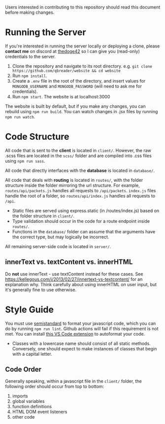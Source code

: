 Users interested in contributing to this repository should read this document before making changes.

# Running the Server

If you're interested in running the server locally or deploying a clone, please **contact me** on discord at [thedoge42](https://discord.com/users/298250592135020545) so I can give you (read-only) credentials to the server.

1. Clone the repository and navigate to its root directory.
   e.g. `git clone https://github.com/qbreader/website && cd website`
2. Run `npm install`.
3. Create a `.env` file in the root of the directory, and insert values for `MONGODB_USERNAME` and `MONGODB_PASSWORD` (will need to ask me for credentials).
4. Run `npm start`.
   The website is at localhost:3000

The website is built by default, but if you make any changes, you can rebuild using `npm run build`.
You can watch changes in .jsx files by running `npm run watch`.

# Code Structure

All code that is sent to the **client** is located in `client/`.
However, the raw .scss files are located in the `scss/` folder and are compiled into .css files using `npm run sass`.

All code that directly interfaces with the **database** is located in `database/`.

All code that deals with **routing** is located in `routes/`, with the folder structure inside the folder mirroring the url structure.
For example, `routes/api/packets.js` handles all requests to `/api/packets`.
`index.js` files handle the root of a folder, so `routes/api/index.js` handles all requests to `/api`.

- Static files are served using express.static (in /routes/index.js) based on the folder structure in `client/`.
- Type validation should occur in the code for a route endpoint inside `routes/`.
- Functions in the `database/` folder can assume that the arguments have the correct type, but may logically be incorrect.

All remaining server-side code is located in `server/`.

## innerText vs. textContent vs. innerHTML

Do **not** use innerText - use textContent instead for these cases.
See <https://kellegous.com/j/2013/02/27/innertext-vs-textcontent/> for an explanation why.
Think carefully about using innerHTML on user input, but it's generally fine to use otherwise.

# Style Guide

You must use [semistandard](https://github.com/standard/semistandard) to format your javascript code, which you can do by running `npm run lint`.
Github actions will fail if this requirement is not met.
You can install [this VS Code extension](https://marketplace.visualstudio.com/items?itemName=standard.vscode-standard) to autoformat your code.

- Classes with a lowercase name should consist of all static methods.
  Conversely, one should expect to make instances of classes that begin with a capital letter.

## Code Order

Generally speaking, within a javascript file in the `client/` folder, the following order should occur from top to bottom:

1. imports
2. global variables
3. function definitions
4. HTML DOM event listeners
5. other code

